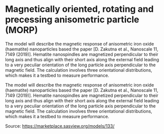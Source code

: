 # Magnetically oriented, rotating and precessing anisometric particle (MORP)

The model will describe the magnetic response of anisometric iron oxide (haematite) nanoparticles based the paper [D. Zakutna et al., Nanoscale 11, 7149 (2019)]. Hematite nanospindles are magnetized perpendicular to their long axis and thus align with their short axis along the external field leading to a very peculiar orientation of the long particle axis perpendicular to the magnetic field. The calculation involves three orientational distributions, which makes it a testbed to measure performance.

The model will describe the magnetic response of anisometric iron oxide (haematite) nanoparticles based the paper [D. Zakutna et al., Nanoscale 11, 7149 (2019)]. Hematite nanospindles are magnetized perpendicular to their long axis and thus align with their short axis along the external field leading to a very peculiar orientation of the long particle axis perpendicular to the magnetic field. The calculation involves three orientational distributions, which makes it a testbed to measure performance.

Source: https://marketplace.sasview.org/models/133/
